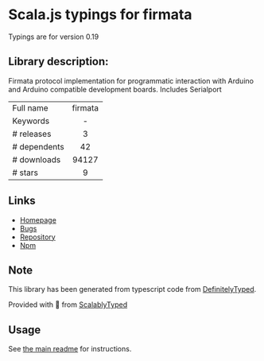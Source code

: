 
# Scala.js typings for firmata

Typings are for version 0.19

## Library description:
Firmata protocol implementation for programmatic interaction with Arduino and Arduino compatible development boards. Includes Serialport

|                    |                 |
| ------------------ | :-------------: |
| Full name          | firmata |
| Keywords           | - |
| # releases         | 3 |
| # dependents       | 42 |
| # downloads        | 94127 |
| # stars            | 9 |

## Links
- [Homepage](http://www.github.com/firmata/firmata.js)
- [Bugs](https://github.com/firmata/firmata.js/issues)
- [Repository](https://github.com/firmata/firmata.js)
- [Npm](https://www.npmjs.com/package/firmata)
    


## Note
This library has been generated from typescript code from [DefinitelyTyped](https://definitelytyped.org).

Provided with :purple_heart: from [ScalablyTyped](https://github.com/oyvindberg/ScalablyTyped)

## Usage
See [the main readme](../../readme.md) for instructions.


